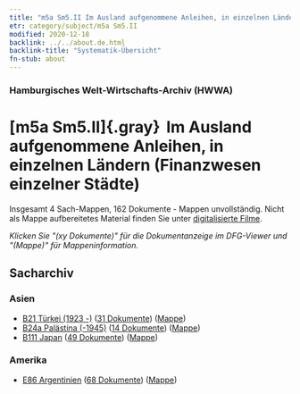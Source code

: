 ```yaml
---
title: "m5a Sm5.II Im Ausland aufgenommene Anleihen, in einzelnen Ländern (Finanzwesen einzelner Städte)"
etr: category/subject/m5a Sm5.II
modified: 2020-12-18
backlink: ../../about.de.html
backlink-title: "Systematik-Übersicht"
fn-stub: about
---
```


### Hamburgisches Welt-Wirtschafts-Archiv (HWWA)
# [m5a Sm5.II]{.gray}&#8201; Im Ausland aufgenommene Anleihen, in einzelnen Ländern (Finanzwesen einzelner Städte)&#160; 




Insgesamt 4 Sach-Mappen, 162 Dokumente - Mappen unvollständig.
Nicht als Mappe aufbereitetes Material finden Sie unter [digitalisierte Filme](/film/h1_sh).

_Klicken Sie "(xy Dokumente)" für die Dokumentanzeige im DFG-Viewer und "(Mappe)" für Mappeninformation._

## Sacharchiv




### Asien

- [B21 Türkei (1923 -)](../../../geo/about.de.html#B21) (<a href="https://dfg-viewer.de/show/?tx_dlf[id]=https://pm20.zbw.eu/mets/sh/1411xx/141111/1449xx/144906/public.mets.de.xml" target="_blank">31 Dokumente</a>) ([Mappe](http://purl.org/pressemappe20/folder/sh/141111,144906))
- [B24a Palästina (-1945)](../../../geo/about.de.html#B24a) (<a href="https://dfg-viewer.de/show/?tx_dlf[id]=https://pm20.zbw.eu/mets/sh/1411xx/141115/1449xx/144906/public.mets.de.xml" target="_blank">14 Dokumente</a>) ([Mappe](http://purl.org/pressemappe20/folder/sh/141115,144906))
- [B111 Japan](../../../geo/about.de.html#B111) (<a href="https://dfg-viewer.de/show/?tx_dlf[id]=https://pm20.zbw.eu/mets/sh/1412xx/141272/1449xx/144906/public.mets.de.xml" target="_blank">49 Dokumente</a>) ([Mappe](http://purl.org/pressemappe20/folder/sh/141272,144906))

### Amerika

- [E86 Argentinien](../../../geo/about.de.html#E86) (<a href="https://dfg-viewer.de/show/?tx_dlf[id]=https://pm20.zbw.eu/mets/sh/1416xx/141692/1449xx/144906/public.mets.de.xml" target="_blank">68 Dokumente</a>) ([Mappe](http://purl.org/pressemappe20/folder/sh/141692,144906))


